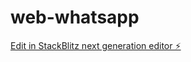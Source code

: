 # web-whatsapp

[Edit in StackBlitz next generation editor ⚡️](https://stackblitz.com/~/github.com/zeeshantech125/web-whatsapp)